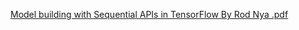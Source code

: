 [Model building with Sequential APIs in TensorFlow By Rod Nya .pdf](https://github.com/RodNya/Matplotlib-with-gpd/files/15396427/Model.building.with.Sequential.APIs.in.TensorFlow.By.Rod.Nya.pdf)
